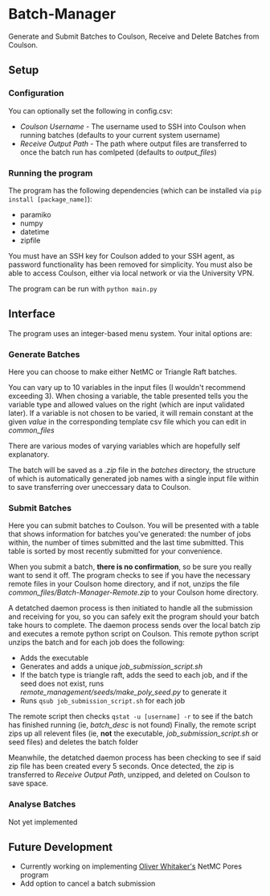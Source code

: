 # Batch-Manager
Generate and Submit Batches to Coulson, Receive and Delete Batches from Coulson.

## Setup
### Configuration
You can optionally set the following in config.csv:
* _Coulson Username_ - The username used to SSH into Coulson when running batches (defaults to your current system username)
* _Receive Output Path_ - The path where output files are transferred to once the batch run has comlpeted (defaults to _output_files_)

### Running the program
The program has the following dependencies (which can be installed via `pip install [package_name]`):
* paramiko
* numpy
* datetime
* zipfile

You must have an SSH key for Coulson added to your SSH agent, as password functionality has been removed for simplicity.
You must also be able to access Coulson, either via local network or via the University VPN.

The program can be run with `python main.py`

## Interface
The program uses an integer-based menu system. Your inital options are:
### Generate Batches
Here you can choose to make either NetMC or Triangle Raft batches.

You can vary up to 10 variables in the input files (I wouldn't recommend exceeding 3).
When chosing a variable, the table presented tells you the variable type and allowed values on the right (which are input validated later).
If a variable is not chosen to be varied, it will remain constant at the given _value_ in the corresponding template csv file which you can edit in _common_files_

There are various modes of varying variables which are hopefully self explanatory. 

The batch will be saved as a _.zip_ file in the _batches_ directory, the structure of which is automatically generated job names with a single input file within to save transferring over uneccessary data to Coulson.

### Submit Batches
Here you can submit batches to Coulson.
You will be presented with a table that shows information for batches you've generated: the number of jobs within, the number of times submitted and the last time submitted.
This table is sorted by most recently submitted for your convenience.

When you submit a batch, __there is no confirmation__, so be sure you really want to send it off. 
The program checks to see if you have the necessary remote files in your Coulson home directory, and if not, unzips the file _common_files/Batch-Manager-Remote.zip_ to your Coulson home directory.

A detatched daemon process is then initiated to handle all the submission and receiving for you, so you can safely exit the program should your batch take hours to complete.
The daemon process sends over the local batch zip and executes a remote python script on Coulson.
This remote python script unzips the batch and for each job does the following:
* Adds the executable
* Generates and adds a unique _job_submission_script.sh_
* If the batch type is triangle raft, adds the seed to each job, and if the seed does not exist, runs _remote_management/seeds/make_poly_seed.py_ to generate it
* Runs `qsub job_submission_script.sh` for each job

The remote script then checks `qstat -u [username] -r` to see if the batch has finished running (ie, _batch_desc_ is not found)
Finally, the remote script zips up all relevent files (ie, __not__ the executable, _job_submission_script.sh_ or seed files) and deletes the batch folder

Meanwhile, the detatched daemon process has been checking to see if said zip file has been created every 5 seconds.
Once detected, the zip is transferred to _Receive Output Path_, unzipped, and deleted on Coulson to save space.

### Analyse Batches
Not yet implemented

## Future Development
* Currently working on implementing [Oliver Whitaker's](https://github.com/oliwhitg) NetMC Pores program
* Add option to cancel a batch submission
